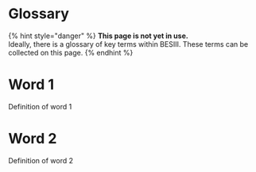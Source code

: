 # Glossary

{% hint style="danger" %}
**This page is not yet in use.**  
Ideally, there is a glossary of key terms within BESIII. These terms can be collected on this page.
{% endhint %}


# Word 1
Definition of word 1

# Word 2
Definition of word 2
